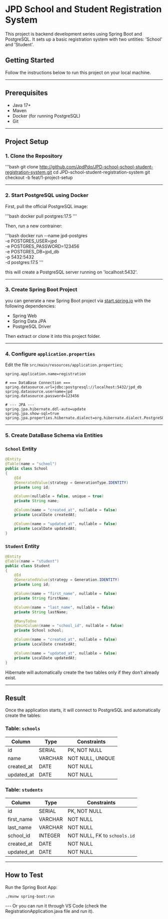 # JPD School and Student Registration System

This project is backend development series using Spring Boot and PostgreSQL.
It sets up a basic registration system with two untities: 'School' and 'Student'.

## Getting Started

Follow the instructions below to run this project on your local machine.

---

## Prerequisites

- Java 17+
- Maven
- Docker (for running PostgreSQL)
- Git

---

## Project Setup

### 1. Clone the Repository

'''bash
git clone http://github.com/JpdPdo/JPD-school-school-student-registration-system.git
cd JPD-school-student-registration-system
git checkout -b feat/1-project-setup

---

### 2. Start PostgreSQL using Docker

First, pull the official PostgreSQL image:

'''bash
docker pull postgres:17.5
'''

Then, run a new contrainer:

'''bash
docker run --name jpd-postgres \
    -e POSTGRES_USER=jpd \
    -e POSTGRES_PASSWORD=123456 \
    -e POSTGRES_DB=jpd_db \
    -p 5432:5432 \
    -d postgres:17.5
'''

this will create a PostgreSQL server running on 'localhost:5432'.

---

### 3. Create Spring Boot Project

you can generate a new Spring Boot project via [start.spring.io](https://start.spring.io/) with the following dependencies:

- Spring Web
- Spring Data JPA
- PostgreSQL Driver

Then extract or clone it into this project folder.

---

### 4. Configure `application.properties`

Edit the file `src/main/resources/application.properties`;

```properties
spring.application.name=registration

# === DataBase Connection ===
spring.datasource.url=jdbc:postgresql://localhost:5432/jpd_db
spring.datasource.username=jpd
spring.datasource.password=123456

# --- JPA ---
spring.jpa.hibernate.ddl-auto=update
spring.jpa.show-sql=true
spring.jpa.properties.hibernate.dialect=org.hibernate.dialect.PostgreSQLDialect
```

---

### 5. Create DataBase Schema via Entities

### `School` Entity

```java
@Entity
@Table(name = "school")
public class School
{
    @Id
    @GeneratedValue(strategy = GenerationType.IDENTITY)
    private Long id;

    @Column(nullable = false, unique = true)
    private String name;

    @Column(name = "created_at", nullable = false)
    private LocalDate createdAt;

    @Column(name = "updated_at", nullable = false)
    private LocalDate updatedAt;
}
```

### `Student` Entity

```java
@Entity
@Table(name = "student")
public class Student
{
    @Id
    @GeneratedValue(strategy = Generation.IDENTITY)
    private Long id;

    @Column(name = "first_name", nullable = false)
    private String firstName;

    @Column(name = "last_name", nullable = false)
    private String lastName;

    @ManyToOne
    @JoinCulumn(name = "school_id", nullable = false)
    private School school;

    @Column(name = "created_at", nullable = false)
    private LocalDate createdAt;

    @Column(name = "updated_at", nullable = false)
    private LocalDate updatedAt;
}
```

Hibernate will automatically create the two tables only if they don’t already exist.

---

## Result

Once the application starts, it will connect to PostgreSQL and automatically create the tables:

### Table: `schools`

| Column      | Type      | Constraints                  |
|-------------|-----------|------------------------------|
| id          | SERIAL    | PK, NOT NULL                 |
| name        | VARCHAR   | NOT NULL, UNIQUE             |
| created_at  | DATE      | NOT NULL                     |
| updated_at  | DATE      | NOT NULL                     |

### Table: `students`

| Column      | Type      | Constraints                  |
|-------------|-----------|------------------------------|
| id          | SERIAL    | PK, NOT NULL                 |
| first_name  | VARCHAR   | NOT NULL                     |
| last_name   | VARCHAR   | NOT NULL                     |
| school_id   | INTEGER   | NOT NULL, FK to `schools.id` |
| created_at  | DATE      | NOT NULL                     |
| updated_at  | DATE      | NOT NULL                     |

---

## How to Test

Run the Spring Boot App:

```
./mvnw spring-boot:run
```

--- Or you can run it through VS Code (check the RegistrationApplication.java file and run it).

###
